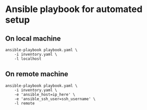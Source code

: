 # Ansible playbook for automated setup

## On local machine
```shell
ansible-playbook playbook.yaml \
    -i inventory.yaml \
    -l localhost
```

## On remote machine
```shell
ansible-playbook playbook.yaml \
    -i inventory.yaml \
    -e 'ansible_host=ip_here' \
    -e 'ansible_ssh_user=ssh_username' \
    -l remote
```

